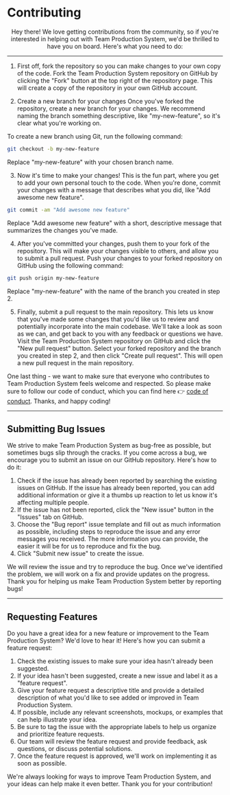 # Contributing

<div align="center"> Hey there! We love getting contributions from the community, so if you're interested in helping out with Team Production System, we'd be thrilled to have you on board. Here's what you need to do:
</div>

---

1. First off, fork the repository so you can make changes to your own copy of the code. 
Fork the Team Production System repository on GitHub by clicking the "Fork" button at the top right of the repository page. This will create a copy of the repository in your own GitHub account.

2. Create a new branch for your changes
Once you've forked the repository, create a new branch for your changes. We recommend naming the branch something descriptive, like "my-new-feature", so it's clear what you're working on.

To create a new branch using Git, run the following command:

```bash
git checkout -b my-new-feature
```
Replace "my-new-feature" with your chosen branch name.


3. Now it's time to make your changes! This is the fun part, where you get to add your own personal touch to the code. When you're done, commit your changes with a message that describes what you did, like "Add awesome new feature".

```bash
git commit -am "Add awesome new feature"
```
Replace "Add awesome new feature" with a short, descriptive message that summarizes the changes you've made.

4. After you've committed your changes, push them to your fork of the repository. This will make your changes visible to others, and allow you to submit a pull request.
Push your changes to your forked repository on GitHub using the following command:

```bash
git push origin my-new-feature
```
Replace "my-new-feature" with the name of the branch you created in step 2.

5. Finally, submit a pull request to the main repository. This lets us know that you've made some changes that you'd like us to review and potentially incorporate into the main codebase. We'll take a look as soon as we can, and get back to you with any feedback or questions we have.
Visit the Team Production System repository on GitHub and click the "New pull request" button. Select your forked repository and the branch you created in step 2, and then click "Create pull request". This will open a new pull request in the main repository.

One last thing - we want to make sure that everyone who contributes to Team Production System feels welcome and respected. So please make sure to follow our code of conduct, which you can find here 👉 [code of conduct](https://github.com/TeamProductionSystem/Team_Production_System/blob/main/CODE_OF_CONDUCT.md). Thanks, and happy coding!

--- 
## Submitting Bug Issues

We strive to make Team Production System as bug-free as possible, but sometimes bugs slip through the cracks. If you come across a bug, we encourage you to submit an issue on our GitHub repository. Here's how to do it:

1. Check if the issue has already been reported by searching the existing issues on GitHub. If the issue has already been reported, you can add additional information or give it a thumbs up reaction to let us know it's affecting multiple people.
2. If the issue has not been reported, click the "New issue" button in the "Issues" tab on GitHub.
3. Choose the "Bug report" issue template and fill out as much information as possible, including steps to reproduce the issue and any error messages you received. The more information you can provide, the easier it will be for us to reproduce and fix the bug.
4. Click "Submit new issue" to create the issue.

We will review the issue and try to reproduce the bug. Once we've identified the problem, we will work on a fix and provide updates on the progress. Thank you for helping us make Team Production System better by reporting bugs!

---

## Requesting Features

Do you have a great idea for a new feature or improvement to the Team Production System? We'd love to hear it! Here's how you can submit a feature request:

1. Check the existing issues to make sure your idea hasn't already been suggested.
2. If your idea hasn't been suggested, create a new issue and label it as a "feature request".
3. Give your feature request a descriptive title and provide a detailed description of what you'd like to see added or improved in Team Production System.
4. If possible, include any relevant screenshots, mockups, or examples that can help illustrate your idea.
5. Be sure to tag the issue with the appropriate labels to help us organize and prioritize feature requests.
6. Our team will review the feature request and provide feedback, ask questions, or discuss potential solutions.
7. Once the feature request is approved, we'll work on implementing it as soon as possible.

We're always looking for ways to improve Team Production System, and your ideas can help make it even better. Thank you for your contribution!
